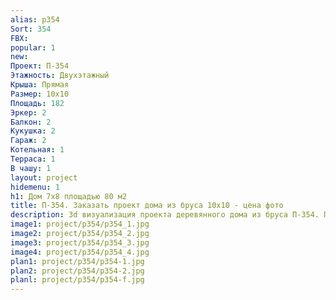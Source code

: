 ```yaml
---
alias: p354
Sort: 354
FBX: 
popular: 1
new: 
Проект: П-354
Этажность: Двухэтажный
Крыша: Прямая
Размер: 10х10
Площадь: 182
Эркер: 2
Балкон: 2
Кукушка: 2
Гараж: 2
Котельная: 1
Терраса: 1
В чашу: 1
layout: project
hidemenu: 1
h1: Дом 7х8 площадью 80 м2
title: П-354. Заказать проект дома из бруса 10х10 - цена фото
description: 3d визуализация проекта деревянного дома из бруса П-354. Площадь 182 м2, размер 10х10. Вы можете внести любые изменения в проект.
image1: project/p354/p354_1.jpg
image2: project/p354/p354_2.jpg
image3: project/p354/p354_3.jpg
image4: project/p354/p354_4.jpg
plan1: project/p354/p354-1.jpg
plan2: project/p354/p354-2.jpg
planl: project/p354/p354-f.jpg
---
```

